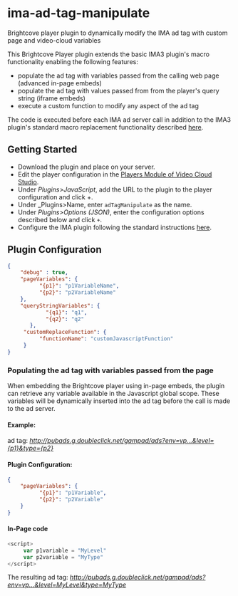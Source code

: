 # ima-ad-tag-manipulate
Brightcove player plugin to dynamically modify the IMA ad tag with custom page and video-cloud variables

This Brightcove Player plugin extends the basic IMA3 plugin's macro functionality enabling the following features:

- populate the ad tag with variables passed from the calling web page (advanced in-page embeds)
- populate the ad tag with values passed from from the player's query string (iframe embeds)
- execute a custom function to modify any aspect of the ad tag

The code is executed before each IMA ad server call in addition to the IMA3 plugin's standard macro replacement functionality described [here](http://docs.brightcove.com/en/video-cloud/brightcove-player/guides/ima-plugin.html#adMacros).

## Getting Started
* Download the plugin and place on your server.
* Edit the player configuration in the [Players Module of Video Cloud Studio](https://studio.brightcove.com/products/videocloud/players).
* Under _Plugins>JavaScript_, add the URL to the plugin to the player configuration and click +.
* Under _Plugins>Name, enter `adTagManipulate` as the name. 
* Under _Plugins>Options (JSON)_, enter the configuration options described below and click `+`.
* Configure the IMA plugin following the standard instructions [here](http://docs.brightcove.com/en/video-cloud/brightcove-player/guides/ima-plugin.html).

## Plugin Configuration
```json
{
    "debug" : true,
    "pageVariables": {
	      "{p1}": "p1VariableName",
	      "{p2}": "p2VariableName"
    },
    "queryStringVariables": {
		    "{q1}": "q1",
		    "{q2}": "q2"
	   },
     "customReplaceFunction": {
	      "functionName": "customJavascriptFunction"
     }
}
```

### Populating the ad tag with variables passed from the page

When embedding the Brightcove player using in-page embeds, the plugin can retrieve any variable available in the Javascript global scope. These variables will be dynamically inserted into the ad tag before the call is made to the ad server.

#### Example:
ad tag: _http://pubads.g.doubleclick.net/gampad/ads?env=vp...&level={p1}&type={p2}_

#### Plugin Configuration:
```json
{
    "pageVariables": {
	      "{p1}": "p1Variable",
	      "{p2}": "p2Variable"
    }
}
```

#### In-Page code
```javascript
<script>
     var p1variable = "MyLevel"
     var p2variable = "MyType"
</script>
```
The resulting ad tag: _http://pubads.g.doubleclick.net/gampad/ads?env=vp...&level=MyLevel&type=MyType_



